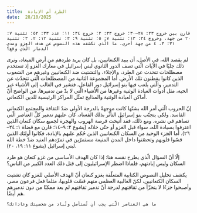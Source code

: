 ```yaml
---
title:  الطرد أم الإبادة
date:  28/10/2025
---
```


`قارن بين خروج ٢٣: ٢٨–٣٠؛ خروج ٣٣: ٢؛ خروج ٣٤: ١١؛ عدد ٣٣: ٥٢؛ تثنية ٧: ٢٠ من جهة، وخروج ٣٤: ١٣؛ تثنية ٧: ٥؛ تثنية ٩: ٣؛ تثنية ١٢: ٢، ٣؛ تثنية ٣١: ٣، ٤ من جهة أخرى. ما الّذي تكشفه هذه النصوص عن هدف الغزو ومدى الدمار الّذي وقع؟`

لم يقصد الله، في الأصل، أن يبيد الكنعانيين، بل كان يريد طردهم من أرض الميعاد، ونرى ذلك جليًا في الآيات الّتي تصف الدور الثانوي لبني إسرائيل في معارك الغزو إذ تستخدم مصطلحات تتحدث عن الطرد، والإجلاء، والتشتيت ضد الكنعانيين وغيرهم من الشعوب الذين كانوا يقطنون تلك الأرض. أما المجموعة الثانية من المصطلحات الّتي تتحدّث عن التدمير، والّتي يلعب فيها بنو إسرائيل دور الفاعل، فتشير في الغالب إلى الأشياء غير الحية، مثل أدوات العبادة الوثنية وغيرها من الأشياء الّتي لا بدّ من تدميرها. من الواضح أنّ أماكن العبادة الوثنية والمذابح تمثّل المراكز الرئيسية للدين الكنعاني.

إنّ الحروب الّتي أمر الله بشنّها كانت موجهةً بالدرجة الأولى ضدّ الثقافة والمجتمع الكنعاني الفاسد. ولكي يتجنّب بنو إسرائيل التأثّر بذلك الفساد، كان عليهم تدمير كلِّ العناصر الّتي تساهم في نشره. ومع ذلك، فقد أُتيحت فرصة الهروب والهجرة لجميع سكان كنعان الذين اعترفوا بسيادة الله، سواء قبل الغزو أو حتّى خلاله (يشوع ٢: ٩–١٤؛ قارن مع قضاة ١: ٢٤–٢٦). أما الجزء الوحيد من السكان الكنعانيين الذين حُكم عليهم بالإبادة، فكانوا أولئك الذين قسّوا قلوبهم وتحصّنوا داخل المدن المنيعة مستمرّين في تمرّدهم العنيد ضدّ خطة الله لبني إسرائيل (يشوع ١١: ١٩، ٢٠).

إلّا أنّ السؤال الّذي يطرح نفسه هنا: إذا كان الهدف الأساسي من غزو كنعان هو طرد السكان وليس إبادتهم، فلماذا اضطر الإسرائيليون إلى قتل ذلك العدد الكبير من الناس؟

يكشف تحليل النصوص الكتابية المتعلّقة بغزو كنعان أنّ الهدف الأصلي للغزو كان تشتيت السكان الكنعانيين، لكنّ الغالبية العظمى منهم قسّت قلوبها، مثلما فعل فرعون مصر، وأصبحوا جزءًا لا يتجزّأ من ثقافتهم لدرجة أنّ تدمير ثقافتهم لم يعد ممكنًا من دون تدميرهم هم أيضًا.

`ما هي العناصر الّتي يجب أن تُستأصل وتُباد من شخصيتك وعاداتك؟`